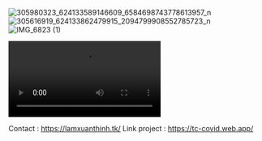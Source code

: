 ![305980323_624133589146609_6584698743778613957_n](https://user-images.githubusercontent.com/94306642/209430159-700f8a4b-3299-4cb6-8715-e9479adad984.JPG)
![305616919_624133862479915_2094799908552785723_n](https://user-images.githubusercontent.com/94306642/209430180-85376faa-c33e-49f1-ae26-980c4974d9f8.JPG)
![IMG_6823 (1)](https://user-images.githubusercontent.com/94306642/209430493-b9de6dd2-1970-44aa-84a6-ef02b4d38c1c.jpg)

<video src="https://drive.google.com/file/d/140DjOomUF7jeGJRrjUchmPLz9h9wjZOD/view?usp=share_link"></video>



Contact : https://lamxuanthinh.tk/
Link project : https://tc-covid.web.app/
